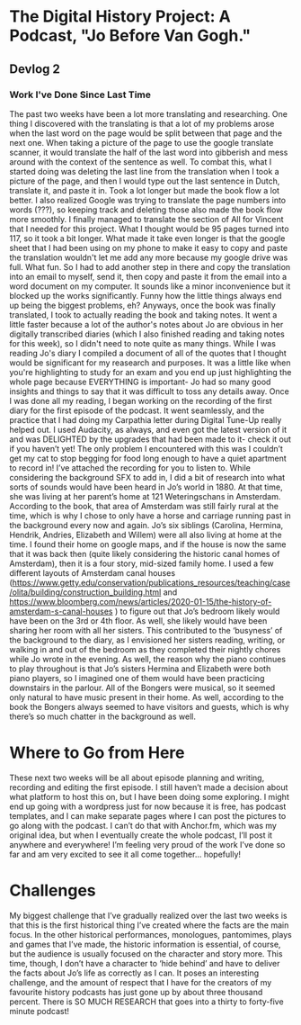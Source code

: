 # The Digital History Project: A Podcast, "Jo Before Van Gogh."
## Devlog 2
### Work I've Done Since Last Time
The past two weeks have been a lot more translating and researching. One thing I discovered with the translating is that a lot of my problems arose when the last word on the page would be split between that page and the next one. When taking a picture of the page to use the google translate scanner, it would translate the half of the last word into gibberish and mess around with the context of the sentence as well. To combat this, what I started doing was deleting the last line from the translation when I took a picture of the page, and then I would type out the last sentence in Dutch, translate it, and paste it in. Took a lot longer but made the book flow a lot better. I also realized Google was trying to translate the page numbers into words (???), so keeping track and deleting those also made the book flow more smoothly. I finally managed to translate the section of All for Vincent that I needed for this project. What I thought would be 95 pages turned into 117, so it took a bit longer. What made it take even longer is that the google sheet that I had been using on my phone to make it easy to copy and paste the translation wouldn't let me add any more because my google drive was full. What fun. So I had to add another step in there and copy the translation into an email to myself, send it, then copy and paste it from the email into a word document on my computer. It sounds like a minor inconvenience but it blocked up the works significantly. Funny how the little things always end up being the biggest problems, eh? Anyways, once the book was finally translated, I took to actually reading the book and taking notes. It went a little faster because a lot of the author's notes about Jo are obvious in her digitally transcribed diaries (which I also finished reading and taking notes for this week), so I didn't need to note quite as many things. While I was reading Jo's diary I compiled a document of all of the quotes that I thought would be significant for my reasearch and purposes. It was a little like when you're highlighting to study for an exam and you end up just highlighting the whole page because EVERYTHING is important- Jo had so many good insights and things to say that it was difficult to toss any details away. Once I was done all my reading, I began working on the recording of the first diary for the first episode of the podcast. It went seamlessly, and the practice that I had doing my Carpathia letter during Digital Tune-Up really helped out. I used Audacity, as always, and even got the latest version of it and was DELIGHTED by the upgrades that had been made to it- check it out if you haven’t yet! The only problem I encountered with this was I couldn’t get my cat to stop begging for food long enough to have a quiet apartment to record in! I’ve attached the recording for you to listen to.
While considering the background SFX to add in, I did a bit of research into what sorts of sounds would have been heard in Jo’s world in 1880. At that time, she was living at her parent’s home at 121 Weteringschans in Amsterdam. According to the book, that area of Amsterdam was still fairly rural at the time, which is why I chose to only have a horse and carriage running past in the background every now and again. Jo’s six siblings (Carolina, Hermina, Hendrik, Andries, Elizabeth and Willem) were all also living at home at the time. I found their home on google maps, and if the house is now the same that it was back then (quite likely considering the historic canal homes of Amsterdam), then it is a four story, mid-sized family home. I used a few different layouts of Amsterdam canal houses (https://www.getty.edu/conservation/publications_resources/teaching/case/olita/building/construction_building.html and https://www.bloomberg.com/news/articles/2020-01-15/the-history-of-amsterdam-s-canal-houses ) to figure out that Jo’s bedroom likely would have been on the 3rd or 4th floor. As well, she likely would have been sharing her room with all her sisters. This contributed to the ‘busyness’ of the background to the diary, as I envisioned her sisters reading, writing, or walking in and out of the bedroom as they completed their nightly chores while Jo wrote in the evening. As well, the reason why the piano continues to play throughout is that Jo’s sisters Hermina and Elizabeth were both piano players, so I imagined one of them would have been practicing downstairs in the parlour. All of the Bongers were musical, so it seemed only natural to have music present in their home. As well, according to the book the Bongers always seemed to have visitors and guests, which is why there’s so much chatter in the background as well. 
# Where to Go from Here
These next two weeks will be all about episode planning and writing, recording and editing the first episode. I still haven’t made a decision about what platform to host this on, but I have been doing some exploring. I might end up going with a wordpress just for now because it is free, has podcast templates, and I can make separate pages where I can post the pictures to go along with the podcast. I can’t do that with Anchor.fm, which was my original idea, but when I eventually create the whole podcast, I’ll post it anywhere and everywhere! I’m feeling very proud of the work I’ve done so far and am very excited to see it all come together… hopefully!
# Challenges
My biggest challenge that I’ve gradually realized over the last two weeks is that this is the first historical thing I’ve created where the facts are the main focus. In the other historical performances, monologues, pantomimes, plays and games that I’ve made, the historic information is essential, of course, but the audience is usually focused on the character and story more. This time, though, I don’t have a character to ‘hide behind’ and have to deliver the facts about Jo’s life as correctly as I can. It poses an interesting challenge, and the amount of respect that I have for the creators of my favourite history podcasts has just gone up by about three thousand percent. There is SO MUCH RESEARCH that goes into a thirty to forty-five minute podcast!
